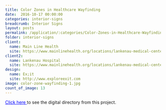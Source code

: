 ```yaml
---
title: Color Zones in Healthcare Wayfinding
date:  2016-10-17 00:00:00
categories: interior-signs
breadcrumb: Interior Signs
layout: posts
permalink: /application/:categories/Color-Zones-in-Healthcare-Wayfinding/
folder: interior-signs
client:
  name: Main Line Health
  site: https://www.mainlinehealth.org/locations/lankenau-medical-center
client2:
  name: Lankenau Hospital
  site: https://www.mainlinehealth.org/locations/lankenau-medical-center
design: 
  name: Ex;it
  site: http://www.exploreexit.com
image: color-zone-wayfinding-1.jpg
count_of_image: 13
---
```


<div class="col-xs-12 col-sm-12 col-md-12 col-lg-12">
  <div class="fotorama application-item__slider" data-nav="thumbs" data-thumbheight="109" border-width="3" data-maxheight="500">
    <a {{ href | img : "fotorama/color-zone-wayfinding-1.jpg" }}></a>
    <a {{ href | img : "fotorama/color-zone-wayfinding-2.jpg" }}></a>
    <a {{ href | img : "fotorama/color-zone-wayfinding-3.jpg" }}></a>
    <a {{ href | img : "fotorama/color-zone-wayfinding-4.jpg" }}></a>
    <a {{ href | img : "fotorama/color-zone-wayfinding-5.jpg" }}></a>
    <a {{ href | img : "fotorama/color-zone-wayfinding-6.jpg" }}></a>
    <a {{ href | img : "fotorama/color-zone-wayfinding-7.jpg" }}></a>
    <a {{ href | img : "fotorama/color-zone-wayfinding-8.jpg" }}></a>
    <a {{ href | img : "fotorama/color-zone-wayfinding-9.jpg" }}></a>
    <a {{ href | img : "fotorama/color-zone-wayfinding-10.jpg" }}></a>
    <a {{ href | img : "fotorama/color-zone-wayfinding-11.jpg" }}></a>
    <a {{ href | img : "fotorama/color-zone-wayfinding-12.jpg" }}></a>
    <a {{ href | img : "fotorama/color-zone-wayfinding-13.jpg" }}></a>
  </div>
  <div class="visible-xs application-item__icon-slider">
    <i class="icon-swipe"></i>
  </div>
<p class="application-item__content application-item__content--bottom">
    <a style='color:blue;' href='/application/digital-experiences/Integrated-Digital-Directory/'>Click here </a> to see the digital directory from this project. 
  </p>
</div>
